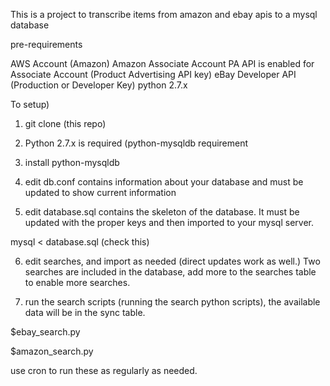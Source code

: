This is a project to transcribe items from amazon and ebay apis to a mysql database

pre-requirements

 AWS Account (Amazon) 
 Amazon Associate Account
 PA API is enabled for Associate Account (Product Advertising API key)
 eBay Developer API (Production or Developer Key) 
 python 2.7.x

To setup)

1) git clone (this repo)

2) Python 2.7.x is required (python-mysqldb requirement

3) install python-mysqldb

4) edit db.conf contains information about your database and must be updated to show current information

5) edit database.sql contains the skeleton of the database. It must be updated with the proper keys and then imported to  your mysql server.

mysql < database.sql (check this)

6) edit searches, and import as needed (direct updates work as well.) Two searches are included in the database, add more to the searches table to enable more searches.

7) run the search scripts (running the search python scripts), the available data will be in the sync table.

$ebay_search.py

$amazon_search.py


use cron to run these as regularly as needed.
